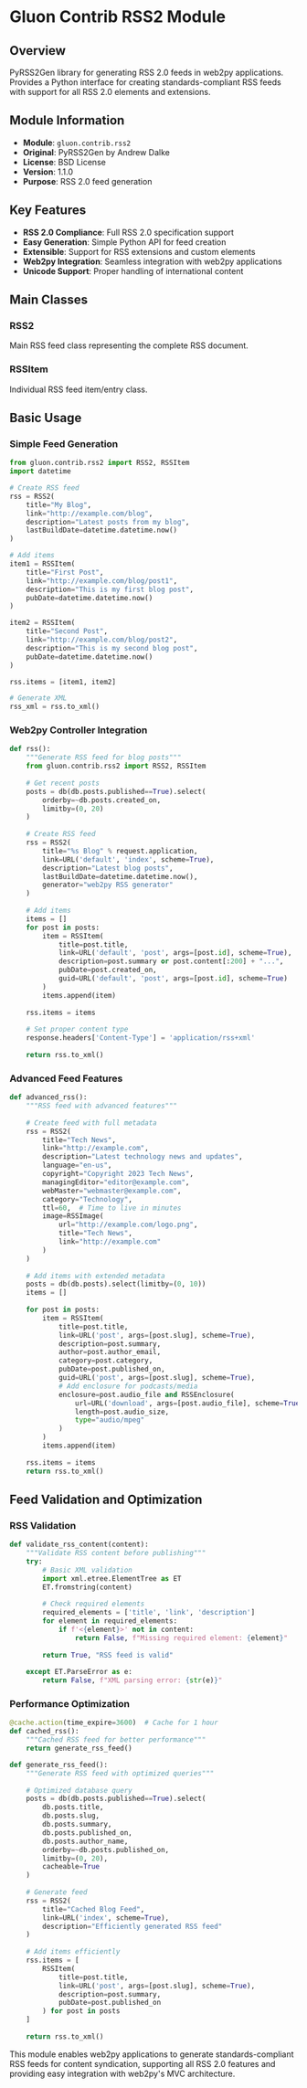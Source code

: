 # Gluon Contrib RSS2 Module

## Overview
PyRSS2Gen library for generating RSS 2.0 feeds in web2py applications. Provides a Python interface for creating standards-compliant RSS feeds with support for all RSS 2.0 elements and extensions.

## Module Information
- **Module**: `gluon.contrib.rss2`
- **Original**: PyRSS2Gen by Andrew Dalke
- **License**: BSD License
- **Version**: 1.1.0
- **Purpose**: RSS 2.0 feed generation

## Key Features
- **RSS 2.0 Compliance**: Full RSS 2.0 specification support
- **Easy Generation**: Simple Python API for feed creation
- **Extensible**: Support for RSS extensions and custom elements
- **Web2py Integration**: Seamless integration with web2py applications
- **Unicode Support**: Proper handling of international content

## Main Classes

### RSS2
Main RSS feed class representing the complete RSS document.

### RSSItem
Individual RSS feed item/entry class.

## Basic Usage

### Simple Feed Generation
```python
from gluon.contrib.rss2 import RSS2, RSSItem
import datetime

# Create RSS feed
rss = RSS2(
    title="My Blog",
    link="http://example.com/blog",
    description="Latest posts from my blog",
    lastBuildDate=datetime.datetime.now()
)

# Add items
item1 = RSSItem(
    title="First Post",
    link="http://example.com/blog/post1",
    description="This is my first blog post",
    pubDate=datetime.datetime.now()
)

item2 = RSSItem(
    title="Second Post", 
    link="http://example.com/blog/post2",
    description="This is my second blog post",
    pubDate=datetime.datetime.now()
)

rss.items = [item1, item2]

# Generate XML
rss_xml = rss.to_xml()
```

### Web2py Controller Integration
```python
def rss():
    """Generate RSS feed for blog posts"""
    from gluon.contrib.rss2 import RSS2, RSSItem
    
    # Get recent posts
    posts = db(db.posts.published==True).select(
        orderby=~db.posts.created_on,
        limitby=(0, 20)
    )
    
    # Create RSS feed
    rss = RSS2(
        title="%s Blog" % request.application,
        link=URL('default', 'index', scheme=True),
        description="Latest blog posts",
        lastBuildDate=datetime.datetime.now(),
        generator="web2py RSS generator"
    )
    
    # Add items
    items = []
    for post in posts:
        item = RSSItem(
            title=post.title,
            link=URL('default', 'post', args=[post.id], scheme=True),
            description=post.summary or post.content[:200] + "...",
            pubDate=post.created_on,
            guid=URL('default', 'post', args=[post.id], scheme=True)
        )
        items.append(item)
    
    rss.items = items
    
    # Set proper content type
    response.headers['Content-Type'] = 'application/rss+xml'
    
    return rss.to_xml()
```

### Advanced Feed Features
```python
def advanced_rss():
    """RSS feed with advanced features"""
    
    # Create feed with full metadata
    rss = RSS2(
        title="Tech News",
        link="http://example.com",
        description="Latest technology news and updates",
        language="en-us",
        copyright="Copyright 2023 Tech News",
        managingEditor="editor@example.com",
        webMaster="webmaster@example.com",
        category="Technology",
        ttl=60,  # Time to live in minutes
        image=RSSImage(
            url="http://example.com/logo.png",
            title="Tech News",
            link="http://example.com"
        )
    )
    
    # Add items with extended metadata
    posts = db(db.posts).select(limitby=(0, 10))
    items = []
    
    for post in posts:
        item = RSSItem(
            title=post.title,
            link=URL('post', args=[post.slug], scheme=True),
            description=post.summary,
            author=post.author_email,
            category=post.category,
            pubDate=post.published_on,
            guid=URL('post', args=[post.slug], scheme=True),
            # Add enclosure for podcasts/media
            enclosure=post.audio_file and RSSEnclosure(
                url=URL('download', args=[post.audio_file], scheme=True),
                length=post.audio_size,
                type="audio/mpeg"
            )
        )
        items.append(item)
    
    rss.items = items
    return rss.to_xml()
```

## Feed Validation and Optimization

### RSS Validation
```python
def validate_rss_content(content):
    """Validate RSS content before publishing"""
    try:
        # Basic XML validation
        import xml.etree.ElementTree as ET
        ET.fromstring(content)
        
        # Check required elements
        required_elements = ['title', 'link', 'description']
        for element in required_elements:
            if f'<{element}>' not in content:
                return False, f"Missing required element: {element}"
        
        return True, "RSS feed is valid"
    
    except ET.ParseError as e:
        return False, f"XML parsing error: {str(e)}"
```

### Performance Optimization
```python
@cache.action(time_expire=3600)  # Cache for 1 hour
def cached_rss():
    """Cached RSS feed for better performance"""
    return generate_rss_feed()

def generate_rss_feed():
    """Generate RSS feed with optimized queries"""
    
    # Optimized database query
    posts = db(db.posts.published==True).select(
        db.posts.title,
        db.posts.slug,
        db.posts.summary,
        db.posts.published_on,
        db.posts.author_name,
        orderby=~db.posts.published_on,
        limitby=(0, 20),
        cacheable=True
    )
    
    # Generate feed
    rss = RSS2(
        title="Cached Blog Feed",
        link=URL('index', scheme=True),
        description="Efficiently generated RSS feed"
    )
    
    # Add items efficiently
    rss.items = [
        RSSItem(
            title=post.title,
            link=URL('post', args=[post.slug], scheme=True),
            description=post.summary,
            pubDate=post.published_on
        ) for post in posts
    ]
    
    return rss.to_xml()
```

This module enables web2py applications to generate standards-compliant RSS feeds for content syndication, supporting all RSS 2.0 features and providing easy integration with web2py's MVC architecture.